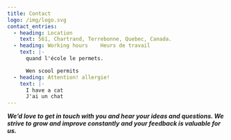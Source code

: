 ```yaml
---
title: Contact
logo: /img/logo.svg
contact_entries:
  - heading: Location
    text: 561, Chartrand, Terrebonne, Quebec, Canada.
  - heading: Working hours    Heurs de travail
    text: |-
      quand l'école le permets.

      Wen scool permits
  - heading: Attention! allergie!
    text: |-
      I have a cat
      J'ai un chat
---
```

***We’d love to get in touch with you and hear your ideas and
questions. We strive to grow and improve constantly and your feedback
is valuable for us.***